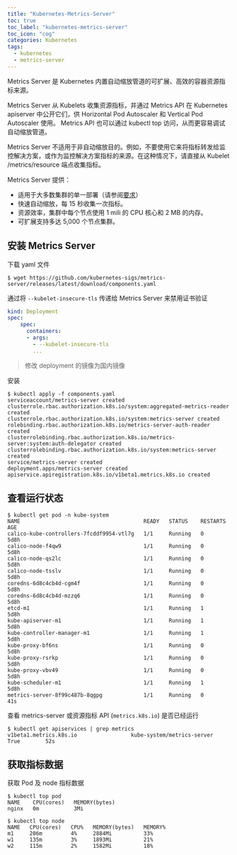 ```yaml
---
title: "Kubernetes-Metrics-Server"
toc: true
toc_label: "kubernetes-metrics-server"
toc_icon: "cog"
categories: Kubernetes
tags:
  - kubernetes
  - metrics-server
---
```


Metrics Server 是 Kubernetes 内置自动缩放管道的可扩展、高效的容器资源指标来源。

Metrics Server 从 Kubelets 收集资源指标，并通过 Metrics API 在 Kubernetes apiserver 中公开它们，供 Horizontal Pod Autoscaler 和 Vertical Pod Autoscaler 使用。 Metrics API 也可以通过 kubectl top 访问，从而更容易调试自动缩放管道。

Metrics Server 不适用于非自动缩放目的。例如，不要使用它来将指标转发给监控解决方案，或作为监控解决方案指标的来源。在这种情况下，请直接从 Kubelet /metrics/resource 端点收集指标。

Metrics Server 提供：

- 适用于大多数集群的单一部署（请参阅[要求](https://github.com/kubernetes-sigs/metrics-server#requirements)）
- 快速自动缩放，每 15 秒收集一次指标。
- 资源效率，集群中每个节点使用 1 mili 的 CPU 核心和 2 MB 的内存。
- 可扩展支持多达 5,000 个节点集群。

## 安装 Metrics Server

下载 yaml 文件

```shell
$ wget https://github.com/kubernetes-sigs/metrics-server/releases/latest/download/components.yaml
```

通过将 `--kubelet-insecure-tls` 传递给 Metrics Server 来禁用证书验证

```yaml
kind: Deployment
spec:
    spec:
      containers:
      - args:
        - --kubelet-insecure-tls
        ...
```

> 修改 deployment 的镜像为国内镜像

安装

```shell
$ kubectl apply -f components.yaml
serviceaccount/metrics-server created
clusterrole.rbac.authorization.k8s.io/system:aggregated-metrics-reader created
clusterrole.rbac.authorization.k8s.io/system:metrics-server created
rolebinding.rbac.authorization.k8s.io/metrics-server-auth-reader created
clusterrolebinding.rbac.authorization.k8s.io/metrics-server:system:auth-delegator created
clusterrolebinding.rbac.authorization.k8s.io/system:metrics-server created
service/metrics-server created
deployment.apps/metrics-server created
apiservice.apiregistration.k8s.io/v1beta1.metrics.k8s.io created
```

## 查看运行状态

```shell
$ kubectl get pod -n kube-system
NAME                                       READY   STATUS    RESTARTS   AGE
calico-kube-controllers-7fcddf9954-vtl7g   1/1     Running   0          5d8h
calico-node-f4qw9                          1/1     Running   0          5d8h
calico-node-qs2lc                          1/1     Running   0          5d8h
calico-node-tsslv                          1/1     Running   0          5d8h
coredns-6d8c4cb4d-cgm4f                    1/1     Running   0          5d8h
coredns-6d8c4cb4d-mzzq6                    1/1     Running   0          5d8h
etcd-m1                                    1/1     Running   1          5d8h
kube-apiserver-m1                          1/1     Running   1          5d8h
kube-controller-manager-m1                 1/1     Running   1          5d8h
kube-proxy-bf6ns                           1/1     Running   0          5d8h
kube-proxy-rsrkp                           1/1     Running   0          5d8h
kube-proxy-vbv49                           1/1     Running   0          5d8h
kube-scheduler-m1                          1/1     Running   1          5d8h
metrics-server-8f99c487b-8qgpg             1/1     Running   0          41s
```

查看 metrics-server 或资源指标 API (`metrics.k8s.io`) 是否已经运行

```shell
$ kubectl get apiservices | grep metrics
v1beta1.metrics.k8s.io                 kube-system/metrics-server   True        52s
```

## 获取指标数据

获取 Pod 及 node 指标数据

```shell
$ kubectl top pod
NAME    CPU(cores)   MEMORY(bytes)   
nginx   0m           3Mi

$ kubectl top node
NAME   CPU(cores)   CPU%   MEMORY(bytes)   MEMORY%   
m1     206m         4%     2884Mi          33%       
w1     135m         3%     1893Mi          21%       
w2     115m         2%     1582Mi          18%
```

